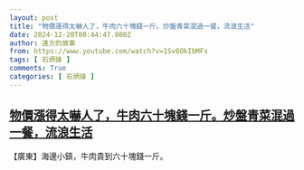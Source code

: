 ```yaml
---
layout: post
title: "物價漲得太嚇人了，牛肉六十塊錢一斤。炒盤青菜混過一餐，流浪生活"
date: 2024-12-20T00:44:47.000Z
author: 遠方的故事
from: https://www.youtube.com/watch?v=1Sv6OkIbMFs
tags: [ 石炳锋 ]
comments: True
categories: [ 石炳锋 ]
---
```

<!--1734655487000-->
[物價漲得太嚇人了，牛肉六十塊錢一斤。炒盤青菜混過一餐，流浪生活](https://www.youtube.com/watch?v=1Sv6OkIbMFs)
------

<div>
【廣東】海邊小鎮，牛肉貴到六十塊錢一斤。
</div>
